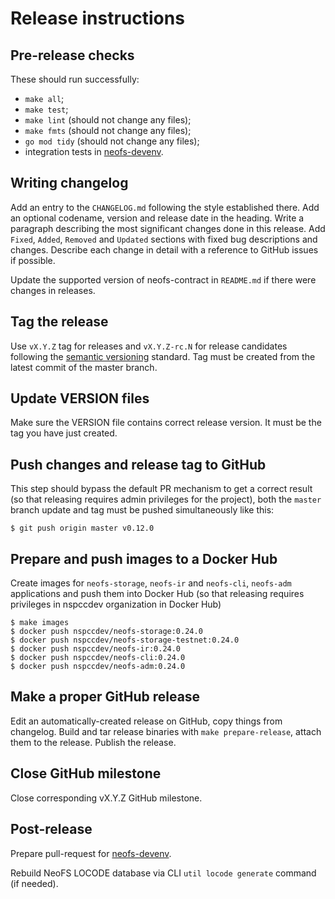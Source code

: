 # Release instructions

## Pre-release checks

These should run successfully:
 * `make all`;
 * `make test`;
 * `make lint` (should not change any files);
 * `make fmts` (should not change any files);
 * `go mod tidy` (should not change any files);
 * integration tests in [neofs-devenv](https://github.com/nspcc-dev/neofs-devenv).

## Writing changelog

Add an entry to the `CHANGELOG.md` following the style established there. Add an
optional codename, version and release date in the heading. Write a paragraph
describing the most significant changes done in this release. Add
`Fixed`, `Added`, `Removed` and `Updated` sections with fixed bug descriptions
and changes. Describe each change in detail with a reference to GitHub issues if
possible.

Update the supported version of neofs-contract in `README.md` if there were
changes in releases.

## Tag the release

Use `vX.Y.Z` tag for releases and `vX.Y.Z-rc.N` for release candidates
following the [semantic versioning](https://semver.org/) standard. Tag must be
created from the latest commit of the master branch.

## Update VERSION files

Make sure the VERSION file contains correct release version. It must be the tag
you have just created.

## Push changes and release tag to GitHub

This step should bypass the default PR mechanism to get a correct result (so
that releasing requires admin privileges for the project), both the `master`
branch update and tag must be pushed simultaneously like this:

    $ git push origin master v0.12.0

## Prepare and push images to a Docker Hub

Create images for `neofs-storage`, `neofs-ir` and `neofs-cli`, `neofs-adm` applications
and push them into Docker Hub (so that releasing requires privileges in nspccdev
organization in Docker Hub)

    $ make images
    $ docker push nspccdev/neofs-storage:0.24.0
    $ docker push nspccdev/neofs-storage-testnet:0.24.0
    $ docker push nspccdev/neofs-ir:0.24.0
    $ docker push nspccdev/neofs-cli:0.24.0
    $ docker push nspccdev/neofs-adm:0.24.0

## Make a proper GitHub release

Edit an automatically-created release on GitHub, copy things from changelog.
Build and tar release binaries with `make prepare-release`, attach them to
the release. Publish the release.

## Close GitHub milestone

Close corresponding vX.Y.Z GitHub milestone.

## Post-release

Prepare pull-request for
[neofs-devenv](https://github.com/nspcc-dev/neofs-devenv).

Rebuild NeoFS LOCODE database via CLI `util locode generate` command (if needed).
